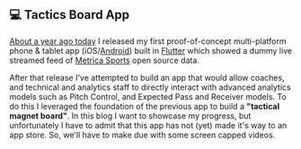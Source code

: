 ## 💻 Tactics Board App

[About a year ago today]() I released my first proof-of-concept multi-platform phone & tablet app (iOS/[Android](https://play.google.com/store/apps/details?id=com.unravelsports.base_app)) built in [Flutter](https://flutter.dev/) which showed a dummy live streamed feed of [Metrica Sports](https://github.com/metrica-sports/sample-data) open source data.

After that release I've attempted to build an app that would allow coaches, and technical and analytics staff to directly interact with advanced analytics models such as Pitch Control, and Expected Pass and Receiver models. To do this I leveraged the foundation of the previous app to build a <b>"tactical magnet board"</b>. In this blog I want to showcase my progress, but unfortunately I have to admit that this app has not (yet) made it's way to an app store. So, we'll have to make due with some screen capped videos.
